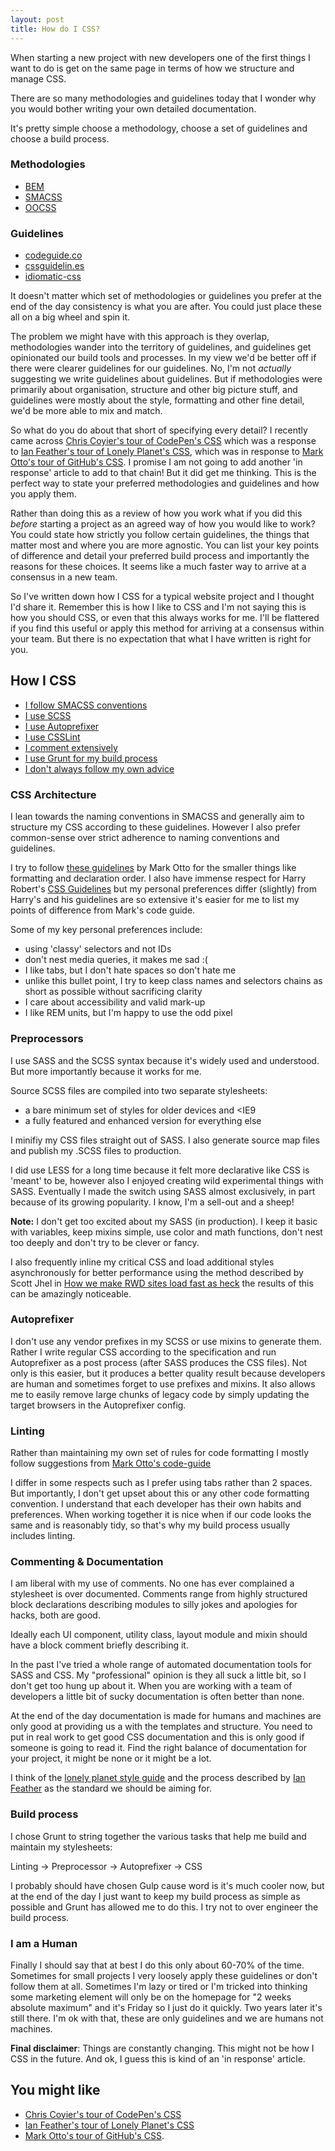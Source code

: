 ```yaml
---
layout: post
title: How do I CSS?
---
```


When starting a new project with new developers one of the first things I want to do is get on the same page in terms of how we structure and manage CSS.

There are so many methodologies and guidelines today that I wonder why you would bother writing your own detailed documentation.

It's pretty simple choose a methodology, choose a set of guidelines and choose a build process.

### Methodologies

  - [BEM](https://en.bem.info/)
  - [SMACSS](https://smacss.com/)
  - [OOCSS](http://www.smashingmagazine.com/2011/12/12/an-introduction-to-object-oriented-css-oocss/)

### Guidelines

  - [codeguide.co](http://codeguide.co/#css)
  - [cssguidelin.es](http://cssguidelin.es/)
  - [idiomatic-css](https://github.com/necolas/idiomatic-css)

It doesn't matter which set of methodologies or guidelines you prefer at the end of the day consistency is what you are after. You could just place these all on a big wheel and spin it.

The problem we might have with this approach is they overlap, methodologies wander into the territory of guidelines, and guidelines get opinionated our build tools and processes. In my view we'd be better off if there were clearer guidelines for our guidelines. No, I'm not *actually* suggesting we write guidelines about guidelines. But if methodologies were primarily about organisation, structure and other big picture stuff, and guidelines were mostly about the style, formatting and other fine detail, we'd be more able to mix and match.

So what do you do about that short of specifying every detail? I recently came across [Chris Coyier's tour of CodePen's CSS](http://codepen.io/chriscoyier/blog/codepens-css) which was a response to [Ian Feather's tour of Lonely Planet's CSS](http://ianfeather.co.uk/css-at-lonely-planet/), which was in response to [Mark Otto's tour of GitHub's CSS](http://markdotto.com/2014/07/23/githubs-css/). I promise I am not going to add another 'in response' article to add to that chain! But it did get me thinking. This is the perfect way to state your preferred methodologies and guidelines and how you apply them.

Rather than doing this as a review of how you work what if you did this *before* starting a project as an agreed way of how you would like to work? You could state how strictly you follow certain guidelines, the things that matter most and where you are more agnostic. You can list your key points of difference and detail your preferred build process and importantly the reasons for these choices. It seems like a much faster way to arrive at a consensus in a new team.

So I've written down how I CSS for a typical website project and I thought I'd share it. Remember this is how I like to CSS and I'm not saying this is how you should CSS, or even that this always works for me. I'll be flattered if you find this useful or apply this method for arriving at a consensus within your team. But there is no expectation that what I have written is right for you.

## How I CSS

  - [I follow SMACSS conventions](#css-architecture)
  - [I use SCSS](#preprocessors)
  - [I use Autoprefixer](#autoprefixer)
  - [I use CSSLint](#linting)
  - [I comment extensively](#comments-docs)
  - [I use Grunt for my build process](#build-it)
  - [I don't always follow my own advice](#human-am-i)

<h3 id="css-architecture">CSS Architecture</h3>

I lean towards the naming conventions in SMACSS and generally aim to structure my CSS according to these guidelines. However I also prefer common-sense over strict adherence to naming conventions and guidelines.

I try to follow [these guidelines](http://mdo.github.io/code-guide/#css) by Mark Otto for the smaller things like formatting and declaration order. I also have immense respect for Harry Robert's [CSS Guidelines](http://cssguidelin.es/) but my personal preferences differ (slightly) from Harry's and his guidelines are so extensive it's easier for me to list my points of difference from Mark's code guide.

Some of my key personal preferences include:

  - using 'classy' selectors and not IDs
  - don't nest media queries, it makes me sad :(
  - I like tabs, but I don't hate spaces so don't hate me
  - unlike this bullet point, I try to keep class names and selectors chains as short as possible without sacrificing clarity
  - I care about accessibility and valid mark-up
  - I like REM units, but I'm happy to use the odd pixel

<h3 id="preprocessors">Preprocessors</h3>

I use SASS and the SCSS syntax because it's widely used and understood. But more importantly because it works for me.

Source SCSS files are compiled into two separate stylesheets:

  - a bare minimum set of styles for older devices and <IE9
  - a fully featured and enhanced version for everything else

I minifiy my CSS files straight out of SASS. I also generate source map files and publish my .SCSS files to production.  

I did use LESS for a long time because it felt more declarative like CSS is 'meant' to be, however also I enjoyed creating wild experimental things with SASS. Eventually I made the switch using SASS almost exclusively, in part because of its growing popularity. I know, I'm a sell-out and a sheep!

**Note:** I don't get too excited about my SASS (in production). I keep it basic with variables, keep mixins simple, use color and math functions, don't nest too deeply and don't try to be clever or fancy.

I also frequently inline my critical CSS and load additional styles asynchronously for better performance using the method described by Scott Jhel in [How we make RWD sites load fast as heck](https://www.filamentgroup.com/lab/performance-rwd.html) the results of this can be amazingly noticeable.

<h3 id="autoprefixer">Autoprefixer</h3>

I don't use any vendor prefixes in my SCSS or use mixins to generate them. Rather I write regular CSS according to the specification and run Autoprefixer as a post process (after SASS produces the CSS files). Not only is this easier, but it produces a better quality result because developers are human and sometimes forget to use prefixes and mixins. It also allows me to easily remove large chunks of legacy code by simply updating the target browsers in the Autoprefixer config.

<h3 id="linting">Linting</h3>

Rather than maintaining my own set of rules for code formatting I mostly follow suggestions from [Mark Otto's code-guide](http://mdo.github.io/code-guide/#css)

I differ in some respects such as I prefer using tabs rather than 2 spaces. But importantly, I don't get upset about this or any other code formatting convention. I understand that each developer has their own habits and preferences. When working together it is nice when if our code looks the same and is reasonably tidy, so that's why my build process usually includes linting.

<h3 id="comments-docs">Commenting &amp; Documentation</h3>

I am liberal with my use of comments. No one has ever complained a stylesheet is over documented. Comments range from highly structured block declarations describing modules to silly jokes and apologies for hacks, both are good.

Ideally each UI component, utility class, layout module and mixin should have a block comment briefly describing it.

In the past I've tried a whole range of automated documentation tools for SASS and CSS. My "professional" opinion is they all suck a little bit, so I don't get too hung up about it. When you are working with a team of developers a little bit of sucky documentation is often better than none.

At the end of the day documentation is made for humans and machines are only good at providing us a with the templates and structure. You need to put in real work to get good CSS documentation and this is only good if someone is going to read it. Find the right balance of documentation for your project, it might be none or it might be a lot.

I think of the [lonely planet style guide](http://rizzo.lonelyplanet.com/styleguide/) and the process described by [Ian Feather](http://ianfeather.co.uk/a-maintainable-style-guide/) as the standard we should be aiming for.

<h3 id="build-it">Build process</h3>

I chose Grunt to string together the various tasks that help me build and maintain my stylesheets:

Linting -> Preprocessor -> Autoprefixer -> CSS

I probably should have chosen Gulp cause word is it's much cooler now, but at the end of the day I just want to keep my build process as simple as possible and Grunt has allowed me to do this. I try not to over engineer the build process.

<h3 id="human-am-i">I am a Human</h3>

Finally I should say that at best I do this only about 60-70% of the time. Sometimes for small projects I very loosely apply these guidelines or don't follow them at all. Sometimes I'm lazy or tired or I'm tricked into thinking some marketing element will only be on the homepage for "2 weeks absolute maximum" and it's Friday so I just do it quickly. Two years later it's still there. I'm ok with that, these are only guidelines and we are humans not machines.

**Final disclaimer**: Things are constantly changing. This might not be how I CSS in the future. And ok, I guess this is kind of an 'in response' article.

## You might like

  - [Chris Coyier's tour of CodePen's CSS](http://codepen.io/chriscoyier/blog/codepens-css)
  - [Ian Feather's tour of Lonely Planet's CSS](http://ianfeather.co.uk/css-at-lonely-planet/)
  - [Mark Otto's tour of GitHub's CSS](http://markdotto.com/2014/07/23/githubs-css/).
